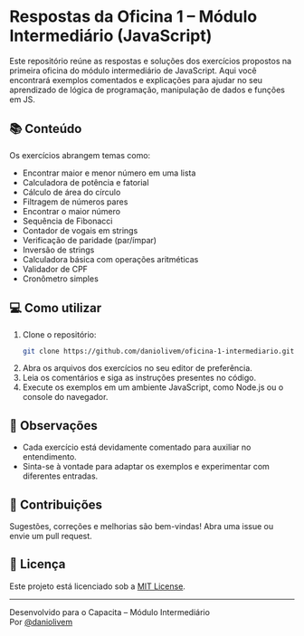 
# Respostas da Oficina 1 – Módulo Intermediário (JavaScript)

Este repositório reúne as respostas e soluções dos exercícios propostos na primeira oficina do módulo intermediário de JavaScript. Aqui você encontrará exemplos comentados e explicações para ajudar no seu aprendizado de lógica de programação, manipulação de dados e funções em JS.

## 📚 Conteúdo

Os exercícios abrangem temas como:

- Encontrar maior e menor número em uma lista
- Calculadora de potência e fatorial
- Cálculo de área do círculo
- Filtragem de números pares
- Encontrar o maior número
- Sequência de Fibonacci
- Contador de vogais em strings
- Verificação de paridade (par/ímpar)
- Inversão de strings
- Calculadora básica com operações aritméticas
- Validador de CPF
- Cronômetro simples

## 💻 Como utilizar

1. Clone o repositório:
   ```bash
   git clone https://github.com/daniolivem/oficina-1-intermediario.git
   ```
2. Abra os arquivos dos exercícios no seu editor de preferência.
3. Leia os comentários e siga as instruções presentes no código.
4. Execute os exemplos em um ambiente JavaScript, como Node.js ou o console do navegador.

## 📝 Observações

- Cada exercício está devidamente comentado para auxiliar no entendimento.
- Sinta-se à vontade para adaptar os exemplos e experimentar com diferentes entradas.

## 🤝 Contribuições

Sugestões, correções e melhorias são bem-vindas! Abra uma issue ou envie um pull request.

## 📄 Licença

Este projeto está licenciado sob a [MIT License](LICENSE).

---

Desenvolvido para o Capacita – Módulo Intermediário  
Por [@daniolivem](https://github.com/daniolivem)

